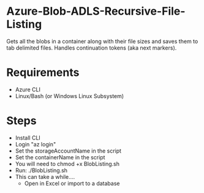 # Azure-Blob-ADLS-Recursive-File-Listing
Gets all the blobs in a container along with their file sizes and saves them to tab delimited  files.  Handles continuation tokens (aka next markers). 

# Requirements
- Azure CLI
- Linux/Bash (or Windows Linux Subsystem)

# Steps
- Install CLI
- Login "az login"
- Set the storageAccountName in the script
- Set the containerName in the script
- You will need to chmod +x BlobListing.sh
- Run: ./BlobListing.sh
- This can take a while....
  - Open in Excel or import to a database